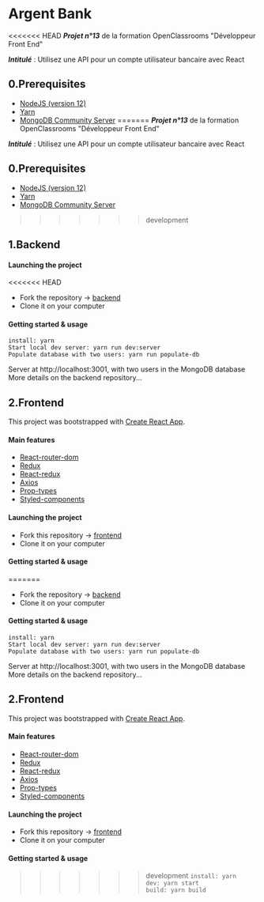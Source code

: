 # Argent Bank

<<<<<<< HEAD
**_Projet n°13_** de la formation OpenClassrooms "Développeur Front End"

**_Intitulé_** : Utilisez une API pour un compte utilisateur bancaire avec React

## 0.Prerequisites

- [NodeJS (version 12)](https://nodejs.org/en/)
- [Yarn](https://yarnpkg.com/)
- [MongoDB Community Server](https://www.mongodb.com/try/download/community)
=======
***Projet n°13*** de la formation OpenClassrooms "Développeur Front End"

***Intitulé*** : Utilisez une API pour un compte utilisateur bancaire avec React

## 0.Prerequisites
- [NodeJS (version 12)](https://nodejs.org/en/)
- [Yarn](https://yarnpkg.com/)
- [MongoDB Community Server](https://www.mongodb.com/try/download/community)

>>>>>>> development

## 1.Backend

#### Launching the project
<<<<<<< HEAD

- Fork the repository -> [backend](https://github.com/OpenClassrooms-Student-Center/Project-10-Bank-API)
- Clone it on your computer

#### Getting started & usage

`install: yarn`<br>
`Start local dev server: yarn run dev:server`<br>
`Populate database with two users: yarn run populate-db`

Server at http://localhost:3001, with two users in the MongoDB database<br>
More details on the backend repository...

## 2.Frontend

This project was bootstrapped with [Create React App](https://create-react-app.dev/).

#### Main features

- [React-router-dom](https://reactrouter.com/web/guides/quick-start)
- [Redux](https://redux.js.org/)
- [React-redux](https://react-redux.js.org/)
- [Axios](https://axios-http.com/docs/example)
- [Prop-types](https://fr.reactjs.org/docs/typechecking-with-proptypes.html)
- [Styled-components](https://styled-components.com/docs)

#### Launching the project

- Fork this repository -> [frontend](https://github.com/maxime-rl/maxime-robil-lepretre_13_15102021)
- Clone it on your computer

#### Getting started & usage

=======
- Fork the repository -> [backend](https://github.com/OpenClassrooms-Student-Center/Project-10-Bank-API)
- Clone it on your computer
#### Getting started & usage
`install: yarn`<br>
`Start local dev server: yarn run dev:server`<br>
`Populate database with two users: yarn run populate-db`

Server at http://localhost:3001, with two users in the MongoDB database<br>
More details on the backend repository...


## 2.Frontend
This project was bootstrapped with [Create React App](https://create-react-app.dev/).

#### Main features
- [React-router-dom](https://reactrouter.com/web/guides/quick-start)
- [Redux](https://redux.js.org/)
- [React-redux](https://react-redux.js.org/)
- [Axios](https://axios-http.com/docs/example)
- [Prop-types](https://fr.reactjs.org/docs/typechecking-with-proptypes.html)
- [Styled-components](https://styled-components.com/docs)

#### Launching the project
- Fork this repository -> [frontend](https://github.com/maxime-rl/maxime-robil-lepretre_13_15102021)
- Clone it on your computer
#### Getting started & usage
>>>>>>> development
`install: yarn`<br>
`dev: yarn start`<br>
`build: yarn build`
